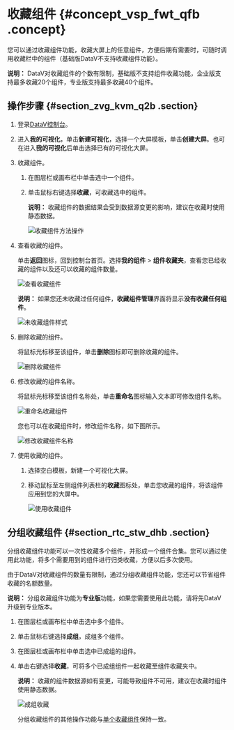 # 收藏组件 {#concept_vsp_fwt_qfb .concept}

您可以通过收藏组件功能，收藏大屏上的任意组件，方便后期有需要时，可随时调用收藏栏中的组件（基础版DataV不支持收藏组件功能）。

**说明：** DataV对收藏组件的个数有限制，基础版不支持组件收藏功能，企业版支持最多收藏20个组件，专业版支持最多收藏40个组件。

## 操作步骤 {#section_zvg_kvm_q2b .section}

1.  登录[DataV控制台](https://datav.aliyun.com/)。
2.  进入**我的可视化**，单击**新建可视化**，选择一个大屏模板，单击**创建大屏**。也可在进入**我的可视化**后单击选择已有的可视化大屏。
3.  收藏组件。
    1.  在图层栏或画布栏中单击选中一个组件。
    2.  单击鼠标右键选择**收藏**，可收藏选中的组件。

        **说明：** 收藏组件的数据结果会受到数据源变更的影响，建议在收藏时使用静态数据。

        ![收藏组件方法操作](images/52675_zh-CN.gif)

4.  查看收藏的组件。

    单击**返回**图标，回到控制台首页。选择**我的组件** \> **组件收藏夹**，查看您已经收藏的组件以及还可以收藏的组件数量。

    ![查看收藏组件](http://static-aliyun-doc.oss-cn-hangzhou.aliyuncs.com/assets/img/41455/156456496554009_zh-CN.png)

    **说明：** 如果您还未收藏过任何组件，**收藏组件管理**界面将显示**没有收藏任何组件**。

    ![未收藏组件样式](http://static-aliyun-doc.oss-cn-hangzhou.aliyuncs.com/assets/img/41455/156456496554014_zh-CN.png)

5.  删除收藏的组件。

    将鼠标光标移至该组件，单击**删除**图标即可删除收藏的组件。

    ![删除收藏组件](http://static-aliyun-doc.oss-cn-hangzhou.aliyuncs.com/assets/img/41455/156456496554019_zh-CN.png)

6.  修改收藏的组件名称。

    将鼠标光标移至该组件名称处，单击**重命名**图标输入文本即可修改组件名称。

    ![重命名收藏组件](images/54024_zh-CN.gif)

    您也可以在收藏组件时，修改组件名称，如下图所示。

    ![修改收藏组件名称](images/54025_zh-CN.gif)

7.  使用收藏的组件。
    1.  选择空白模板，新建一个可视化大屏。
    2.  移动鼠标至左侧组件列表栏的**收藏**图标处，单击您收藏的组件，将该组件应用到您的大屏中。

        ![使用收藏组件](http://static-aliyun-doc.oss-cn-hangzhou.aliyuncs.com/assets/img/41455/156456496654030_zh-CN.png)


## 分组收藏组件 {#section_rtc_stw_dhb .section}

分组收藏组件功能可以一次性收藏多个组件，并形成一个组件合集。您可以通过使用此功能，将多个需要用到的组件进行归类收藏，方便以后多次使用。

由于DataV对收藏组件的数量有限制，通过分组收藏组件功能，您还可以节省组件收藏的名额数量。

**说明：** 分组收藏组件功能为**专业版**功能，如果您需要使用此功能，请将先DataV升级到专业版本。

1.  在图层栏或画布栏中单击选中多个组件。
2.  单击鼠标右键选择**成组**，成组多个组件。
3.  在图层栏或画布栏中单击选中已成组的组件。
4.  单击右键选择**收藏**，可将多个已成组组件一起收藏至组件收藏夹中。

    **说明：** 收藏的组件数据源如有变更，可能导致组件不可用，建议在收藏时组件使用静态数据。

    ![成组收藏](images/54033_zh-CN.gif)

    分组收藏组件的其他操作功能与[单个收藏组件](#)保持一致。


